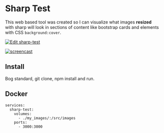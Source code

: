 # Sharp Test

This web based tool was created so I can visualize what images **resized** with sharp will look in sections of content like bootstrap cards and elements with CSS `background:cover`.

[![Edit sharp-test](https://codesandbox.io/static/img/play-codesandbox.svg)](https://codesandbox.io/s/github/lcherone/sharp-test/tree/master/?fontsize=14)

[![screencast](http://i.imgur.com/swQxdfW.png)](https://youtu.be/TIi_hQjnRAE)

## Install

Bog standard, git clone, npm install and run.

## Docker

```
services:
  sharp-test:
    volumes:
      - ./my_images/:/src/images
    ports:
      - 3000:3000
```
